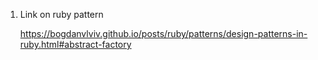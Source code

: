 1. Link on ruby pattern
      
      https://bogdanvlviv.github.io/posts/ruby/patterns/design-patterns-in-ruby.html#abstract-factory
